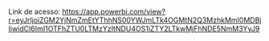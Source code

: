 Link de acesso: https://app.powerbi.com/view?r=eyJrIjoiZGM2YjNmZmEtYThhNS00YWJmLTk4OGMtN2Q3MzhkMmI0MDBjIiwidCI6ImI1OTFhZTU0LTMzYzItNDU4OS1iZTY2LTkwMjFhNDE5NmM3YyJ9
